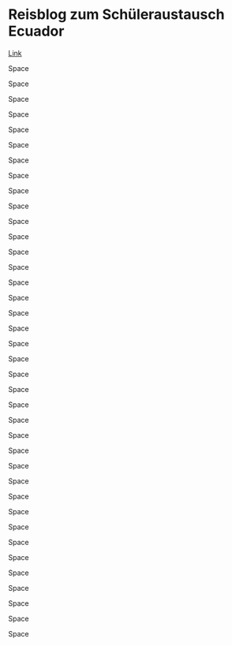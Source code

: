 # Reisblog zum Schüleraustausch Ecuador

[Link](#ziel)

Space

Space

Space

Space

Space

Space

Space

Space

Space

Space

Space

Space

Space

Space

Space

Space

Space

Space

Space

Space

Space

Space

Space

Space

Space

Space

Space

Space

Space

Space

Space

Space

Space

Space

Space

Space

Space

Space

<a id="ziel"></a>